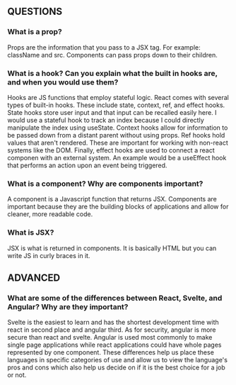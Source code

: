 ## QUESTIONS

### What is a prop?

Props are the information that you pass to a JSX tag. For example: className and src. Components can pass props down to their children.

### What is a hook? Can you explain what the built in hooks are, and when you would use them?

Hooks are JS functions that employ stateful logic. React comes with several types of built-in hooks. These include state, context, ref, and effect hooks. State hooks store user input and that input can be recalled easily here. I would use a stateful hook to track an index because I could directly manipulate the index using useState. Context hooks allow for information to be passed down from a distant parent without using props. Ref hooks hold values that aren't rendered. These are important for working with non-react systems like the DOM. Finally, effect hooks are used to connect a react componen with an external system. An example would be a useEffect hook that performs an action upon an event being triggered.

### What is a component? Why are components important?

A component is a Javascript function that returns JSX. Components are important because they are the building blocks of applications and allow for cleaner, more readable code.

### What is JSX?

JSX is what is returned in components. It is basically HTML but you can write JS in curly braces in it.

## ADVANCED

### What are some of the differences between React, Svelte, and Angular? Why are they important?

Svelte is the easiest to learn and has the shortest development time with react in second place and angular third. As for security, angular is more secure than react and svelte. Angular is used most commonly to make single page applications while react applications could have whole pages represented by one component. These differences help us place these languages in specific categories of use and allow us to view the language's pros and cons which also help us decide on if it is the best choice for a job or not.
